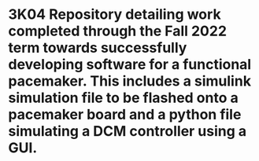 # 3K04 Repository detailing work completed through the Fall 2022 term towards successfully developing software for a functional pacemaker. This includes a simulink simulation file to be flashed onto a pacemaker board and a python file simulating a DCM controller using a GUI.
